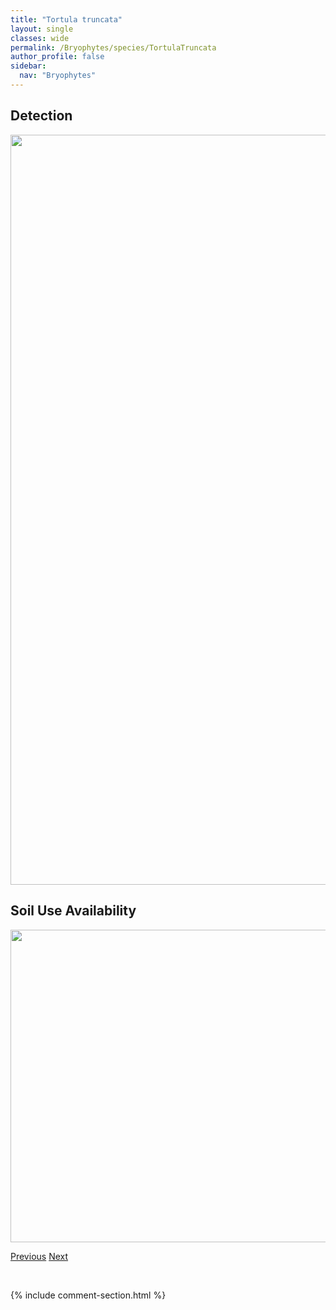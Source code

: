 ```yaml
---
title: "Tortula truncata"
layout: single
classes: wide
permalink: /Bryophytes/species/TortulaTruncata
author_profile: false
sidebar:
  nav: "Bryophytes"
---
```


<h2>Detection</h2>

<a href="https://drive.google.com/uc?export=view&id=1QwY0RYfXwYfjazX4GueW-EFAk3QTRSaM">
<img src="https://drive.google.com/uc?export=view&id=1QwY0RYfXwYfjazX4GueW-EFAk3QTRSaM" height = "1200" width = "800">
</a>


<h2>Soil Use Availability</h2>

<a href="https://drive.google.com/uc?export=view&id=1eYdvS3HMh0vJpQOHy5gs8EztipSACLom">
<img src="https://drive.google.com/uc?export=view&id=1eYdvS3HMh0vJpQOHy5gs8EztipSACLom" height = "500" width = "1000">
</a>


<a href="/DevelopmentWebsite/Bryophytes/species/TortulaSystylia" class="pagination--pager" title="Tortula systylia">Previous</a> <a href="/DevelopmentWebsite/Bryophytes/species/TrichodonCylindrica" class="pagination--pager" title="Trichodon cylindricus">Next</a>

<p>&nbsp;</p>

{% include comment-section.html %}
